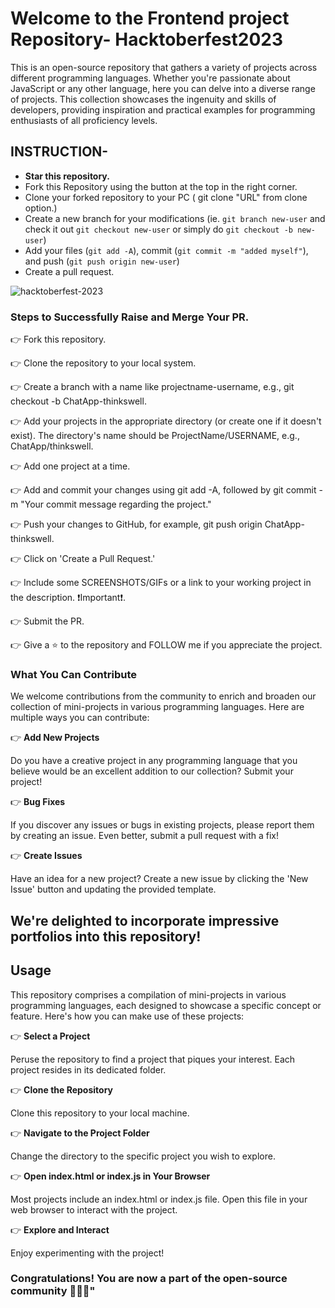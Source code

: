 # Welcome to the Frontend project Repository- Hacktoberfest2023

This is an open-source repository that gathers a variety of projects across different programming languages. Whether you're passionate about JavaScript or any other language, here you can delve into a diverse range of projects. This collection showcases the ingenuity and skills of developers, providing inspiration and practical examples for programming enthusiasts of all proficiency levels.

## INSTRUCTION-

- **Star this repository.**
- Fork this Repository using the button at the top in the right corner.
- Clone your forked repository to your PC ( git clone "URL" from clone option.)
- Create a new branch for your modifications (ie. `git branch new-user` and check it out `git checkout new-user` or simply do `git checkout -b new-user`)
- Add your files (`git add -A`), commit (`git commit -m "added myself"`), and push (`git push origin new-user`)
- Create a pull request.

  
![hacktoberfest-2023](https://user-images.githubusercontent.com/147269756/273400316-a0173cfe-1e71-45ad-bb7b-bb1f09d9a382.jpg)



### Steps to Successfully Raise and Merge Your PR.
👉 Fork this repository.

👉 Clone the repository to your local system.

👉 Create a branch with a name like projectname-username, e.g., git checkout -b ChatApp-thinkswell.

👉 Add your projects in the appropriate directory (or create one if it doesn't exist). The directory's name should be ProjectName/USERNAME, e.g., ChatApp/thinkswell.

👉 Add one project at a time.

👉 Add and commit your changes using git add -A, followed by git commit -m "Your commit message regarding the project."

👉 Push your changes to GitHub, for example, git push origin ChatApp-thinkswell.

👉 Click on 'Create a Pull Request.'

👉 Include some SCREENSHOTS/GIFs or a link to your working project in the description. ❗Important❗.

👉 Submit the PR.

👉 Give a ⭐ to the repository and FOLLOW me if you appreciate the project.

### What You Can Contribute
We welcome contributions from the community to enrich and broaden our collection of mini-projects in various programming languages. Here are multiple ways you can contribute:

👉 **Add New Projects**

Do you have a creative project in any programming language that you believe would be an excellent addition to our collection? Submit your project!

👉 **Bug Fixes**

If you discover any issues or bugs in existing projects, please report them by creating an issue. Even better, submit a pull request with a fix!

👉 **Create Issues**

Have an idea for a new project? Create a new issue by clicking the 'New Issue' button and updating the provided template.

## We're delighted to incorporate impressive portfolios into this repository!

## Usage
This repository comprises a compilation of mini-projects in various programming languages, each designed to showcase a specific concept or feature. Here's how you can make use of these projects:

👉 **Select a Project**

Peruse the repository to find a project that piques your interest. Each project resides in its dedicated folder.

👉 **Clone the Repository**

Clone this repository to your local machine.

👉 **Navigate to the Project Folder**

Change the directory to the specific project you wish to explore.

👉 **Open index.html or index.js in Your Browser**

Most projects include an index.html or index.js file. Open this file in your web browser to interact with the project.

👉 **Explore and Interact**

Enjoy experimenting with the project!

### Congratulations! You are now a part of the open-source community 🚀🚀🚀"
